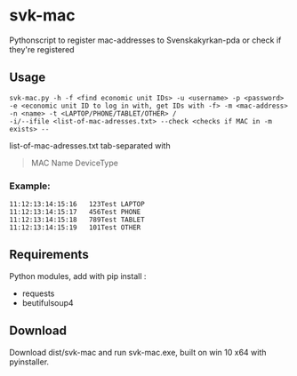 # svk-mac
Pythonscript to register mac-addresses to Svenskakyrkan-pda or check if they're registered

## Usage
```
svk-mac.py -h -f <find economic unit IDs> -u <username> -p <password> -e <economic unit ID to log in with, get IDs with -f> -m <mac-address> -n <name> -t <LAPTOP/PHONE/TABLET/OTHER> /
-i/--ifile <list-of-mac-adresses.txt> --check <checks if MAC in -m exists> --
```

list-of-mac-adresses.txt tab-separated with
> MAC Name  DeviceType
### Example:
```
11:12:13:14:15:16	123Test	LAPTOP
11:12:13:14:15:17	456Test	PHONE
11:12:13:14:15:18	789Test	TABLET
11:12:13:14:15:19	101Test	OTHER
```

## Requirements
Python modules, add with pip install <module>:
* requests
* beutifulsoup4

## Download
  Download dist/svk-mac and run svk-mac.exe, built on win 10 x64 with pyinstaller.
